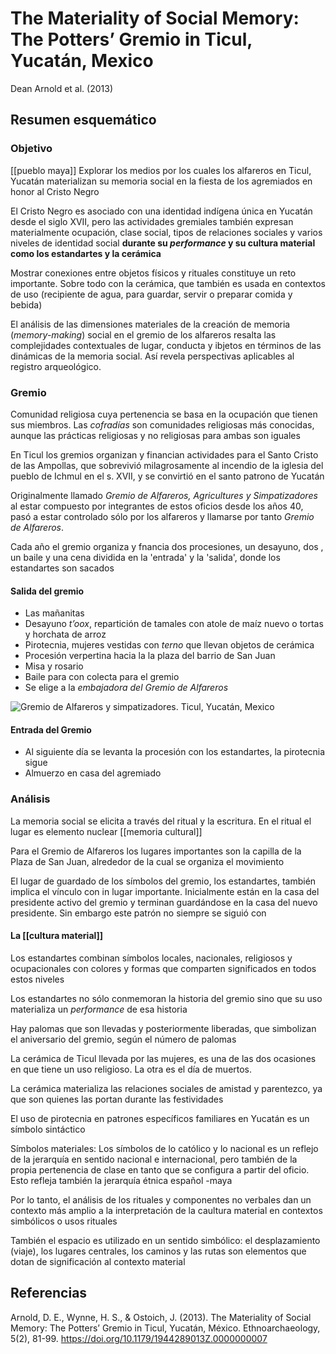 # The Materiality of Social Memory: The Potters’ Gremio in Ticul, Yucatán, Mexico
Dean Arnold et al. (2013)

## Resumen esquemático

### Objetivo
[[pueblo maya]] Explorar los medios por los cuales los alfareros en Ticul, Yucatán materializan su memoria social en la fiesta de los agremiados en honor al Cristo Negro

El Cristo Negro es asociado con una identidad indígena única en Yucatán desde el siglo XVII, pero las actividades gremiales también expresan materialmente ocupación, clase social, tipos de relaciones sociales y varios niveles de identidad social **durante su *performance* y su cultura material como los estandartes y la cerámica** 

Mostrar conexiones entre objetos físicos y rituales constituye un reto importante. Sobre todo con la cerámica, que también es usada en contextos de uso (recipiente de agua, para guardar, servir o preparar comida y bebida)

El análisis de las dimensiones materiales de la creación de memoria (*memory-making*) social en el gremio de los alfareros resalta las complejidades contextuales de lugar, conducta y ibjetos en términos de las dinámicas de la memoria social. Así revela perspectivas aplicables al registro arqueológico.

### Gremio
Comunidad religiosa cuya pertenencia se basa en la ocupación que tienen sus miembros. Las *cofradías* son comunidades religiosas más conocidas, aunque las prácticas religiosas y no religiosas para ambas son iguales

En Ticul los gremios organizan y financian actividades para el Santo Cristo de las Ampollas, que sobrevivió milagrosamente al incendio de la iglesia del pueblo de Ichmul en el s. XVII, y se convirtió en el santo patrono de Yucatán

Originalmente llamado *Gremio de Alfareros, Agricultures y Simpatizadores* al estar compuesto por integrantes de estos oficios desde los años 40, pasó a estar controlado sólo por los alfareros y llamarse por tanto *Gremio de Alfareros*.

Cada año el gremio organiza y fnancia dos procesiones, un desayuno, dos , un baile y una cena dividida en la 'entrada' y la 'salida', donde los estandartes son sacados

#### Salida del gremio

- Las mañanitas 
- Desayuno *t’oox*, repartición de tamales con atole de maíz nuevo o tortas y horchata de arroz
- Pirotecnia, mujeres vestidas con *terno* que llevan objetos de cerámica
- Procesión verpertina hacia la la plaza del barrio de San Juan
- Misa y rosario
- Baile para con colecta para el gremio
- Se elige a la *embajadora del Gremio de Alfareros*

![Gremio de Alfareros y simpatizadores. Ticul, Yucatán, Mexico](https://www.youtube.com/embed/EPANDVcPbMM)

#### Entrada del Gremio
- Al siguiente día se levanta la procesión con los estandartes, la pirotecnia sigue
- Almuerzo en casa del agremiado

### Análisis

La memoria social se elicita a través del ritual y la escritura. En el ritual el lugar es elemento nuclear [[memoria cultural]]

Para el Gremio de Alfareros los lugares importantes son la capilla de la Plaza de San Juan, alrededor de la cual se organiza el movimiento

El lugar de guardado de los símbolos del gremio, los estandartes, también implica el vínculo con in lugar importante. Inicialmente están en la casa del presidente activo del gremio y terminan guardándose en la casa del nuevo presidente. Sin embargo este patrón no siempre se siguió con 

#### La [[cultura material]]

Los estandartes combinan símbolos locales, nacionales, religiosos y ocupacionales con colores y formas que comparten significados en todos estos niveles

Los estandartes no sólo conmemoran la historia del gremio sino que su uso materializa un *performance* de esa historia

Hay palomas que son llevadas y posteriormente liberadas, que simbolizan el aniversario del gremio, según el número de palomas

La cerámica de Ticul llevada por las mujeres, es una de las dos ocasiones en que tiene un uso religioso. La otra es el día de muertos.

La cerámica materializa las relaciones sociales de amistad y parentezco, ya que son quienes las portan durante las festividades

El uso de pirotecnia en patrones específicos familiares en Yucatán es un símbolo sintáctico

Símbolos materiales: Los símbolos de lo católico y lo nacional es un reflejo de la jerarquía en sentido nacional e internacional, pero también de la propia pertenencia de clase en tanto que se configura a partir del oficio. Esto refleja también la jerarquía étnica español -maya

Por lo tanto, el análisis de los rituales y componentes no verbales dan un contexto más amplio a la interpretación de la caultura material en contextos simbólicos o usos rituales

También el espacio es utilizado en un sentido simbólico: el desplazamiento (viaje), los lugares centrales, los caminos y las rutas son elementos que dotan de significación al contexto material

## Referencias

Arnold, D. E., Wynne, H. S., & Ostoich, J. (2013). The Materiality of Social Memory: The Potters’ Gremio in Ticul, Yucatán, México. Ethnoarchaeology, 5(2), 81-99. https://doi.org/10.1179/1944289013Z.0000000007
